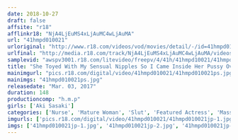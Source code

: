 ```yaml
---
date: 2018-10-27
draft: false
affsite: "r18"
afflinkr18: "NjA4LjEuMS4xLjAuMC4wLjAuMA"
url: "41hmpd010021"
urloriginal: "http://www.r18.com/videos/vod/movies/detail/-/id=41hmpd010021"
urlfinal: "http://media.r18.com/track/NjA4LjEuMS4xLjAuMC4wLjAuMA/videos/vod/movies/detail/-/id=41hmpd010021"
samplevid: "awspv3001.r18.com/litevideo/freepv/4/41h/41hmpd10021/41hmpd10021_dmb_w.mp4"
title: "She Toyed With My Sensual Nipples So I Came Inside Her Pussy Over And Over Again. Dirty Talk! Nipple Action!! Unlimited Creampie Sex!!! Aki Sasaki"
mainimgurl: "pics.r18.com/digital/video/41hmpd010021/41hmpd010021ps.jpg"
mainimgs: "41hmpd010021ps.jpg"
releasedate: "Mar. 03, 2017"
duration: 148
productioncomp: "h.m.p"
girls: ['Aki Sasaki']
categories: ['Nurse', 'Mature Woman', 'Slut', 'Featured Actress', 'Massage Parlor', 'Dirty Talk', 'Hi-Def']
imgurls: ['pics.r18.com/digital/video/41hmpd010021/41hmpd010021jp-1.jpg', 'pics.r18.com/digital/video/41hmpd010021/41hmpd010021jp-2.jpg', 'pics.r18.com/digital/video/41hmpd010021/41hmpd010021jp-3.jpg', 'pics.r18.com/digital/video/41hmpd010021/41hmpd010021jp-4.jpg', 'pics.r18.com/digital/video/41hmpd010021/41hmpd010021jp-5.jpg', 'pics.r18.com/digital/video/41hmpd010021/41hmpd010021jp-6.jpg', 'pics.r18.com/digital/video/41hmpd010021/41hmpd010021jp-7.jpg', 'pics.r18.com/digital/video/41hmpd010021/41hmpd010021jp-8.jpg', 'pics.r18.com/digital/video/41hmpd010021/41hmpd010021jp-9.jpg', 'pics.r18.com/digital/video/41hmpd010021/41hmpd010021jp-10.jpg', 'pics.r18.com/digital/video/41hmpd010021/41hmpd010021jp-11.jpg', 'pics.r18.com/digital/video/41hmpd010021/41hmpd010021jp-12.jpg', 'pics.r18.com/digital/video/41hmpd010021/41hmpd010021jp-13.jpg', 'pics.r18.com/digital/video/41hmpd010021/41hmpd010021jp-14.jpg', 'pics.r18.com/digital/video/41hmpd010021/41hmpd010021jp-15.jpg', 'pics.r18.com/digital/video/41hmpd010021/41hmpd010021jp-16.jpg', 'pics.r18.com/digital/video/41hmpd010021/41hmpd010021jp-17.jpg', 'pics.r18.com/digital/video/41hmpd010021/41hmpd010021jp-18.jpg', 'pics.r18.com/digital/video/41hmpd010021/41hmpd010021jp-19.jpg', 'pics.r18.com/digital/video/41hmpd010021/41hmpd010021jp-20.jpg']
imgs: ['41hmpd010021jp-1.jpg', '41hmpd010021jp-2.jpg', '41hmpd010021jp-3.jpg', '41hmpd010021jp-4.jpg', '41hmpd010021jp-5.jpg', '41hmpd010021jp-6.jpg', '41hmpd010021jp-7.jpg', '41hmpd010021jp-8.jpg', '41hmpd010021jp-9.jpg', '41hmpd010021jp-10.jpg', '41hmpd010021jp-11.jpg', '41hmpd010021jp-12.jpg', '41hmpd010021jp-13.jpg', '41hmpd010021jp-14.jpg', '41hmpd010021jp-15.jpg', '41hmpd010021jp-16.jpg', '41hmpd010021jp-17.jpg', '41hmpd010021jp-18.jpg', '41hmpd010021jp-19.jpg', '41hmpd010021jp-20.jpg']
---
```

